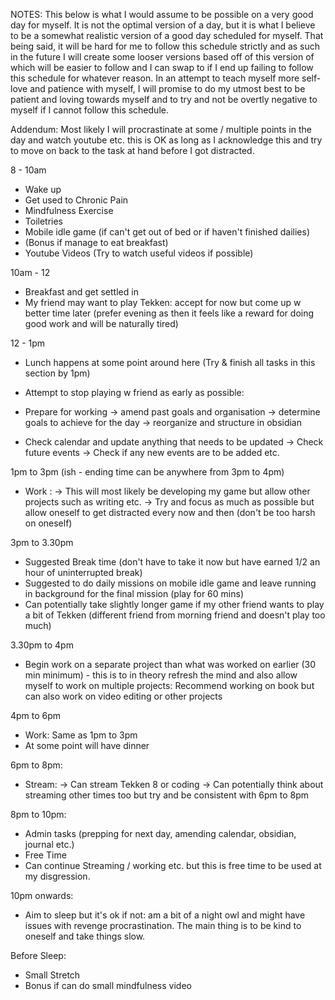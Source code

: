 
NOTES: This below is what I would assume to be possible on a very good day for myself. It is not the optimal version of a day, but it is what I believe to be a somewhat realistic version of a good day scheduled for myself. That being said, it will be hard for me to follow this schedule strictly and as such in the future I will create some looser versions based off of this version of which will be easier to follow and I can swap to if I end up failing to follow this schedule for whatever reason. In an attempt to teach myself more self-love and patience with myself, I will promise to do my utmost best to be patient and loving towards myself and to try and not be overtly negative to myself if I cannot follow this schedule.

Addendum: Most likely I will procrastinate at some / multiple points in the day and watch youtube etc. this is OK as long as I acknowledge this and try to move on back to the task at hand before I got distracted. 

8 - 10am
- Wake up
- Get used to Chronic Pain
- Mindfulness Exercise
- Toiletries
- Mobile idle game (if can't get out of bed or if haven't finished dailies)
- (Bonus if manage to eat breakfast)
- Youtube Videos (Try to watch useful videos if possible)

10am - 12
- Breakfast and get settled in
- My friend may want to play Tekken: accept for now but come up w better time later (prefer evening as then it feels like a reward for doing good work and will be naturally tired)

12 - 1pm
- Lunch happens at some point around here (Try & finish all tasks in this section by 1pm)
- Attempt to stop playing w friend as early as possible:

- Prepare for working
	-> amend past goals and organisation
	-> determine goals to achieve for the day
	-> reorganize and structure in obsidian

- Check calendar and update anything that needs to be updated
	-> Check future events
	-> Check if any new events are to be added etc.


1pm to 3pm (ish - ending time can be anywhere from 3pm to 4pm)
- Work :
	-> This will most likely be developing my game but allow other projects such as writing etc.
	-> Try and focus as much as possible but allow oneself to get distracted every now and then (don't be too harsh on oneself)

3pm to 3.30pm
- Suggested Break time (don't have to take it now but have earned 1/2 an hour of uninterrupted break)
- Suggested to do daily missions on mobile idle game and leave running in background for the final mission (play for 60 mins)
- Can potentially take slightly longer game if my other friend wants to play a bit of Tekken (different friend from morning friend and doesn't play too much)

3.30pm to 4pm
- Begin work on a separate project than what was worked on earlier (30 min minimum) - this is to in theory refresh the mind and also allow myself to work on multiple projects: Recommend working on book but can also work on video editing or other projects

4pm to 6pm
- Work: Same as 1pm to 3pm
- At some point will have dinner

6pm to 8pm:
- Stream:
	-> Can stream Tekken 8 or coding
	-> Can potentially think about streaming other times too but try and be consistent with 6pm to 8pm

8pm to 10pm:
- Admin tasks (prepping for next day, amending calendar, obsidian, journal etc.)
- Free Time
- Can continue Streaming / working etc. but this is free time to be used at my disgression.


10pm onwards:
- Aim to sleep but it's ok if not: am a bit of a night owl and might have issues with revenge procrastination. The main thing is to be kind to oneself and take things slow.


Before Sleep:
- Small Stretch
- Bonus if can do small mindfulness video
